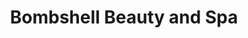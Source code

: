 ---
title: "Bombshell Beauty and Spa"
url: /euclid/bombshell-beauty-and-spa-lake-shore-boulevard/
shop: beauty
---
